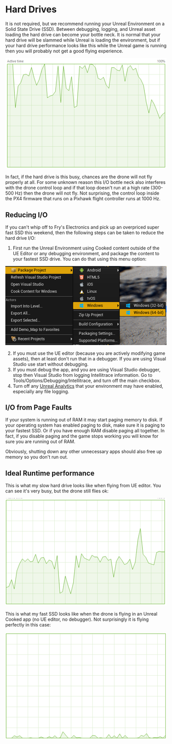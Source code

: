 # Hard Drives

It is not required, but we recommend running your Unreal Environment on a Solid State Drive (SSD). Between debugging, logging, and Unreal asset loading the hard drive can become your bottle neck.  It is normal that your hard drive will be slammed while Unreal is loading the environment, but if your hard drive performance looks like this while the Unreal game is running then you will probably not get a good flying experience.  

![Busy Hard Drive](images/busy_hard_drive.png)

In fact, if the hard drive is this busy, chances are the drone will not fly properly at all. For some unknown reason this I/O bottle neck also interferes with the drone control loop and if that loop doesn't run at a high rate (300-500 Hz) then the drone will not fly.  Not surprising, the control loop inside the PX4 firmware that runs on a Pixhawk flight controller runs at 1000 Hz.

## Reducing I/O

If you can't whip off to Fry's Electronics and pick up an overpriced super fast SSD this weekend, then the following steps can be taken to reduce the hard drive I/O:

1. First run the Unreal Environment using Cooked content outside of the UE Editor or any debugging environment, and package the content to your fastest SSD drive.  You can do that using this menu option:

![Package Unreal Project](images/package_unreal.png)

2. If you must use the UE editor (because you are actively modifying game assets), then at least don't run that in a debugger.  If you are using Visual Studio use start without debugging.
3. If you must debug the app, and you are using Visual Studio debugger, stop then Visual Studio from logging Intellitrace information. Go to Tools/Options/Debugging/Intellitrace, and turn off the main checkbox.
4. Turn off any [Unreal Analytics](https://docs.unrealengine.com/latest/INT/Gameplay/Analytics/index.html) that your environment may have enabled, especially any file logging.

## I/O from Page Faults

If your system is running out of RAM it may start paging memory to disk.  If your operating system has enabled paging to disk, make sure it is paging to your fastest SSD.  Or if you have enough RAM disable paging all together.  In fact, if you disable paging and the game stops working you will know for sure you are running out of RAM.

Obviously, shutting down any other unnecessary apps should also free up memory so you don't run out.

## Ideal Runtime performance

This is what my slow hard drive looks like when flying from UE editor.  You can see it's very busy, but the drone still flies ok:

![Package Unreal Project](images/ue_hard_drive.png)

This is what my fast SSD looks like when the drone is flying in an Unreal Cooked app (no UE editor, no debugger). Not surprisingly it is flying perfectly in this case:

![Package Unreal Project](images/cooked_ssd.png)
